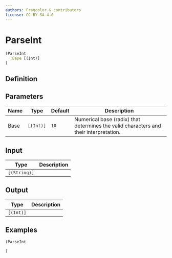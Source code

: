 ```yaml
---
authors: Fragcolor & contributors
license: CC-BY-SA-4.0
---
```



# ParseInt

```clojure
(ParseInt
  :Base [(Int)]
)
```


## Definition




## Parameters

| Name | Type | Default | Description |
|------|------|---------|-------------|
| Base | `[(Int)]` | `10` | Numerical base (radix) that determines the valid characters and their interpretation. |


## Input

| Type | Description |
|------|-------------|
| `[(String)]` |  |


## Output

| Type | Description |
|------|-------------|
| `[(Int)]` |  |


## Examples

```clojure
(ParseInt

)
```
